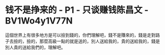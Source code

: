 # 钱不是挣来的 - P1 - 只谈赚钱陈昌文 - BV1Wo4y1V77N

這個世界上有很多地方是可以撿到錢的，你們理解吧，錢不是賺來的，錢是走對路子去撿的，撿的，那麼高級一點的就是送的，別人送給我的，貴的送給我的，錢是別人貴的送給我們的，理解吧。

